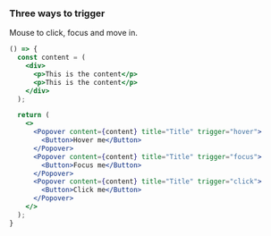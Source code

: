 <demo>

### Three ways to trigger

Mouse to click, focus and move in.

```jsx live
() => {
  const content = (
    <div>
      <p>This is the content</p>
      <p>This is the content</p>
    </div>
  );

  return (
    <>
      <Popover content={content} title="Title" trigger="hover">
        <Button>Hover me</Button>
      </Popover>
      <Popover content={content} title="Title" trigger="focus">
        <Button>Focus me</Button>
      </Popover>
      <Popover content={content} title="Title" trigger="click">
        <Button>Click me</Button>
      </Popover>
    </>
  );
}
```

</demo>
